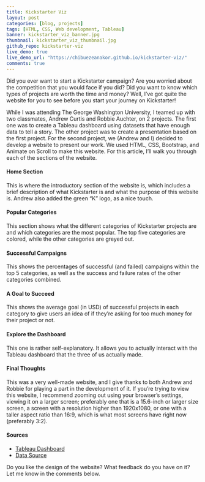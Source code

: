 ```yaml
---
title: Kickstarter Viz
layout: post
categories: [blog, projects]
tags: [HTML, CSS, Web development, Tableau]
banner: kickstarter_viz_banner.jpg
thumbnail: kickstarter_viz_thumbnail.jpg
github_repo: kickstarter-viz
live_demo: true
live_demo_url: "https://chibuezeanakor.github.io/kickstarter-viz/"
comments: true
---
```


Did you ever want to start a Kickstarter campaign? Are you worried about the competition that you would face if you did? Did you want to know which types of projects are worth the time and money? Well, I’ve got quite the website for you to see before you start your journey on Kickstarter!

While I was attending The George Washington University, I teamed up with two classmates, Andrew Curtis and Robbie Auchter, on 2 projects. The first one was to create a Tableau dashboard using datasets that have enough data to tell a story. The other project was to create a presentation based on the first project. For the second project, we (Andrew and I) decided to develop a website to present our work. We used HTML, CSS, Bootstrap, and Animate on Scroll to make this website. For this article, I’ll walk you through each of the sections of the website.

#### Home Section

This is where the introductory section of the website is, which includes a brief description of what Kickstarter is and what the purpose of this website is. Andrew also added the green “K” logo, as a nice touch.

#### Popular Categories

This section shows what the different categories of Kickstarter projects are and which categories are the most popular. The top five categories are colored, while the other categories are greyed out.

#### Successful Campaigns

This shows the percentages of successful (and failed) campaigns within the top 5 categories, as well as the success and failure rates of the other categories combined.

#### A Goal to Succeed

This shows the average goal (in USD) of successful projects in each category to give users an idea of if they’re asking for too much money for their project or not.

#### Explore the Dashboard

This one is rather self-explanatory. It allows you to actually interact with the Tableau dashboard that the three of us actually made.

#### Final Thoughts

This was a very well-made website, and I give thanks to both Andrew and Robbie for playing a part in the development of it. If you’re trying to view this website, I recommend zooming out using your browser’s settings, viewing it on a larger screen; preferably one that is a 15.6-inch or larger size screen, a screen with a resolution higher than 1920x1080, or one with a taller aspect ratio than 16:9, which is what most screens have right now (preferably 3:2).


#### Sources

* [Tableau Dashboard][1]
* [Data Source][2]

Do you like the design of the website? What feedback do you have on it? Let me know in the comments below.

[1]: https://public.tableau.com/shared/YHZP4FNWQ?:display_count=yes&:origin=viz_share_link
[2]: https://www.kaggle.com/kemical/kickstarter-projects/downloads/kickstarter-projects.zip/7